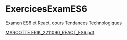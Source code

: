 # ExercicesExamES6
Examen ES6 et React, cours Tendances Technologiques


[MARCOTTE,ERIK_2211090_REACT_ES6.pdf](https://github.com/VertexTrilateral/ExercicesExamES6/files/12871607/MARCOTTE.ERIK_2211090_REACT_ES6.pdf)
